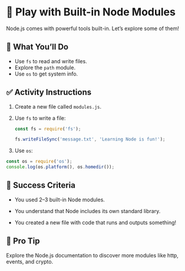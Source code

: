 # 🧰 Play with Built-in Node Modules

Node.js comes with powerful tools built-in. Let’s explore some of them!

## 🔧 What You’ll Do

- Use `fs` to read and write files.
- Explore the `path` module.
- Use `os` to get system info.

## ✅ Activity Instructions

1. Create a new file called `modules.js`.
2. Use `fs` to write a file:

   ```js
   const fs = require('fs');

   fs.writeFileSync('message.txt', 'Learning Node is fun!');
   
3. Use `os`:

```js
const os = require('os');
console.log(os.platform(), os.homedir());

```



## 🎯 Success Criteria

* You used 2–3 built-in Node modules.

* You understand that Node includes its own standard library.

* You created a new file with code that runs and outputs something!

## 🌟 Pro Tip

Explore the Node.js documentation to discover more modules like http, events, and crypto.
